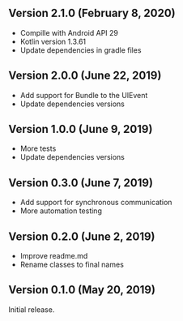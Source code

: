 ## Version 2.1.0 (February 8, 2020)
- Compille with Android API 29
- Kotlin version 1.3.61
- Update dependencies in gradle files

## Version 2.0.0 (June 22, 2019)
- Add support for Bundle to the UIEvent
- Update dependencies versions

## Version 1.0.0 (June 9, 2019)
- More tests
- Update dependencies versions

## Version 0.3.0 (June 7, 2019)
- Add support for synchronous communication
- More automation testing

## Version 0.2.0 (June 2, 2019)
- Improve readme.md 
- Rename classes to final names

## Version 0.1.0 (May 20, 2019)

Initial release.

##
